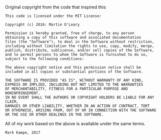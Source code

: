 Original copyright from the code that inspired this:

	This code is licensed under the MIT License:

	Copyright (c) 2016: Martin O'Leary

	Permission is hereby granted, free of charge, to any person 
	obtaining a copy of this software and associated documentation 
	files (the "Software"), to deal in the Software without restriction, 
	including without limitation the rights to use, copy, modify, merge, 
	publish, distribute, sublicense, and/or sell copies of the Software, 
	and to permit persons to whom the Software is furnished to do so,
	subject to the following conditions:

	The above copyright notice and this permission notice shall be 
	included in all copies or substantial portions of the Software.

	THE SOFTWARE IS PROVIDED "AS IS", WITHOUT WARRANTY OF ANY KIND, 
	EXPRESS OR IMPLIED, INCLUDING BUT NOT LIMITED TO THE WARRANTIES 
	OF MERCHANTABILITY, FITNESS FOR A PARTICULAR PURPOSE AND NONINFRINGEMENT.
	IN NO EVENT SHALL THE AUTHORS OR COPYRIGHT HOLDERS BE LIABLE FOR ANY CLAIM,
	DAMAGES OR OTHER LIABILITY, WHETHER IN AN ACTION OF CONTRACT, TORT 
	OR OTHERWISE, ARISING FROM, OUT OF OR IN CONNECTION WITH THE SOFTWARE 
	OR THE USE OR OTHER DEALINGS IN THE SOFTWARE.

All of my work based on the above is available under the same terms. 

	Mark Kampe, 2017
